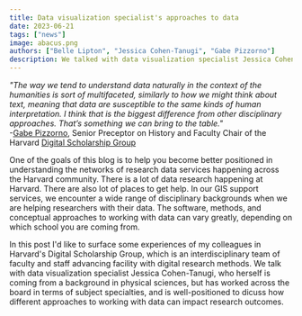 ```yaml
---
title: Data visualization specialist's approaches to data
date: 2023-06-21
tags: ["news"]
image: abacus.png
authors: ["Belle Lipton", "Jessica Cohen-Tanugi", "Gabe Pizzorno"]
description: We talked with data visualization specialist Jessica Cohen-Tanugi and History professor Gabe Pizzorno about humanistic approaches to using data in your research.
---
```



_"The way we tend to understand data naturally in the context of the humanities is sort of multifaceted, similarly to how we might think about text, meaning that data are susceptible to the same kinds of human interpretation. I think that is the biggest difference from other disciplinary approaches. That’s something we can bring to the table."_ 
<br>
-[Gabe Pizzorno](https://history.fas.harvard.edu/people/gabriel-pizzorno), Senior Preceptor on History and Faculty Chair of the Harvard [Digital Scholarship Group](https://dssg.fas.harvard.edu/)

One of the goals of this blog is to help you become better positioned in understanding the networks of research data services happening across the Harvard community. There is a lot of data research happening at Harvard. There are also lot of places to get help. In our GIS support services, we encounter a wide range of disciplinary backgrounds when we are helping researchers with their data. The software, methods, and conceptual approaches to working with data can vary greatly, depending on which school you are coming from.

In this post I'd like to surface some experiences of my colleagues in Harvard's Digital Scholarship Group, which is an interdisciplinary team of faculty and staff advancing facility with digital research methods. We talk with data visualization specialist Jessica Cohen-Tanugi, who herself is coming from a background in physical sciences, but has worked across the board in terms of subject specialties, and is well-positioned to dicuss how different approaches to working with data can impact research outcomes.

